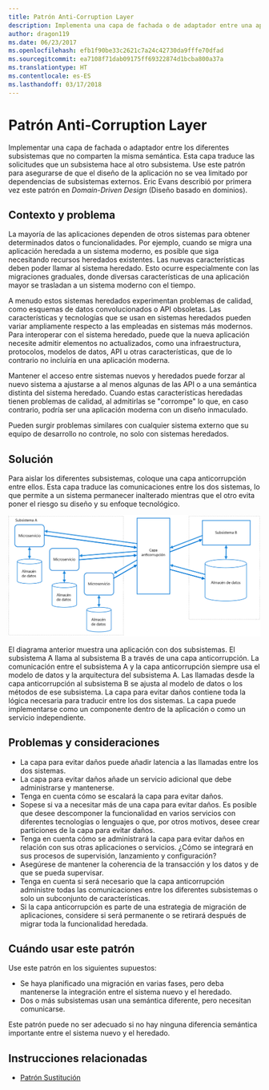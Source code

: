 ```yaml
---
title: Patrón Anti-Corruption Layer
description: Implementa una capa de fachada o de adaptador entre una aplicación moderna y un sistema heredado.
author: dragon119
ms.date: 06/23/2017
ms.openlocfilehash: efb1f90be33c2621c7a24c42730da9fffe70dfad
ms.sourcegitcommit: ea7108f71dab09175ff69322874d1bcba800a37a
ms.translationtype: HT
ms.contentlocale: es-ES
ms.lasthandoff: 03/17/2018
---
```

# <a name="anti-corruption-layer-pattern"></a>Patrón Anti-Corruption Layer

Implementar una capa de fachada o adaptador entre los diferentes subsistemas que no comparten la misma semántica. Esta capa traduce las solicitudes que un subsistema hace al otro subsistema. Use este patrón para asegurarse de que el diseño de la aplicación no se vea limitado por dependencias de subsistemas externos. Eric Evans describió por primera vez este patrón en *Domain-Driven Design* (Diseño basado en dominios).

## <a name="context-and-problem"></a>Contexto y problema

La mayoría de las aplicaciones dependen de otros sistemas para obtener determinados datos o funcionalidades. Por ejemplo, cuando se migra una aplicación heredada a un sistema moderno, es posible que siga necesitando recursos heredados existentes. Las nuevas características deben poder llamar al sistema heredado. Esto ocurre especialmente con las migraciones graduales, donde diversas características de una aplicación mayor se trasladan a un sistema moderno con el tiempo.

A menudo estos sistemas heredados experimentan problemas de calidad, como esquemas de datos convolucionados o API obsoletas. Las características y tecnologías que se usan en sistemas heredados pueden variar ampliamente respecto a las empleadas en sistemas más modernos. Para interoperar con el sistema heredado, puede que la nueva aplicación necesite admitir elementos no actualizados, como una infraestructura, protocolos, modelos de datos, API u otras características, que de lo contrario no incluiría en una aplicación moderna.

Mantener el acceso entre sistemas nuevos y heredados puede forzar al nuevo sistema a ajustarse a al menos algunas de las API o a una semántica distinta del sistema heredado. Cuando estas características heredadas tienen problemas de calidad, al admitirlas se "corrompe" lo que, en caso contrario, podría ser una aplicación moderna con un diseño inmaculado. 

Pueden surgir problemas similares con cualquier sistema externo que su equipo de desarrollo no controle, no solo con sistemas heredados. 

## <a name="solution"></a>Solución

Para aislar los diferentes subsistemas, coloque una capa anticorrupción entre ellos. Esta capa traduce las comunicaciones entre los dos sistemas, lo que permite a un sistema permanecer inalterado mientras que el otro evita poner el riesgo su diseño y su enfoque tecnológico.

![](./_images/anti-corruption-layer.png) 

El diagrama anterior muestra una aplicación con dos subsistemas. El subsistema A llama al subsistema B a través de una capa anticorrupción. La comunicación entre el subsistema A y la capa anticorrupción siempre usa el modelo de datos y la arquitectura del subsistema A. Las llamadas desde la capa anticorrupción al subsistema B se ajusta al modelo de datos o los métodos de ese subsistema. La capa para evitar daños contiene toda la lógica necesaria para traducir entre los dos sistemas. La capa puede implementarse como un componente dentro de la aplicación o como un servicio independiente.

## <a name="issues-and-considerations"></a>Problemas y consideraciones

- La capa para evitar daños puede añadir latencia a las llamadas entre los dos sistemas.
- La capa para evitar daños añade un servicio adicional que debe administrarse y mantenerse.
- Tenga en cuenta cómo se escalará la capa para evitar daños.
- Sopese si va a necesitar más de una capa para evitar daños. Es posible que desee descomponer la funcionalidad en varios servicios con diferentes tecnologías o lenguajes o que, por otros motivos, desee crear particiones de la capa para evitar daños.
- Tenga en cuenta cómo se administrará la capa para evitar daños en relación con sus otras aplicaciones o servicios. ¿Cómo se integrará en sus procesos de supervisión, lanzamiento y configuración?
- Asegúrese de mantener la coherencia de la transacción y los datos y de que se pueda supervisar.
- Tenga en cuenta si será necesario que la capa anticorrupción administre todas las comunicaciones entre los diferentes subsistemas o solo un subconjunto de características. 
- Si la capa anticorrupción es parte de una estrategia de migración de aplicaciones, considere si será permanente o se retirará después de migrar toda la funcionalidad heredada.

## <a name="when-to-use-this-pattern"></a>Cuándo usar este patrón

Use este patrón en los siguientes supuestos:

- Se haya planificado una migración en varias fases, pero deba mantenerse la integración entre el sistema nuevo y el heredado.
- Dos o más subsistemas usan una semántica diferente, pero necesitan comunicarse. 

Este patrón puede no ser adecuado si no hay ninguna diferencia semántica importante entre el sistema nuevo y el heredado. 

## <a name="related-guidance"></a>Instrucciones relacionadas

- [Patrón Sustitución](./strangler.md)
